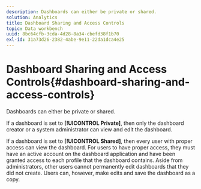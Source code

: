 ```yaml
---
description: Dashboards can either be private or shared.
solution: Analytics
title: Dashboard Sharing and Access Controls
topic: Data workbench
uuid: 8bc64cfb-3cda-4d28-8a34-cbefd38f1b70
exl-id: 31a73d26-2382-4abe-9e11-22da1dca4e25
---
```

# Dashboard Sharing and Access Controls{#dashboard-sharing-and-access-controls}

Dashboards can either be private or shared.

If a dashboard is set to **[!UICONTROL Private]**, then only the dashboard creator or a system administrator can view and edit the dashboard.

If a dashboard is set to **[!UICONTROL Shared]**, then every user with proper access can view the dashboard. For users to have proper access, they must have an active account on the dashboard application and have been granted access to each profile that the dashboard contains. Aside from administrators, other users cannot permanently edit dashboards that they did not create. Users can, however, make edits and save the dashboard as a copy.
